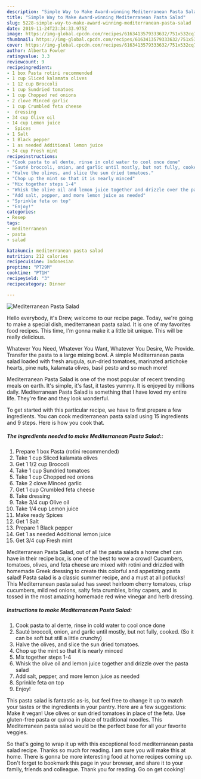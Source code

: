 ```yaml
---
description: "Simple Way to Make Award-winning Mediterranean Pasta Salad"
title: "Simple Way to Make Award-winning Mediterranean Pasta Salad"
slug: 5228-simple-way-to-make-award-winning-mediterranean-pasta-salad
date: 2019-11-24T23:34:33.975Z
image: https://img-global.cpcdn.com/recipes/6163413579333632/751x532cq70/mediterranean-pasta-salad-recipe-main-photo.jpg
thumbnail: https://img-global.cpcdn.com/recipes/6163413579333632/751x532cq70/mediterranean-pasta-salad-recipe-main-photo.jpg
cover: https://img-global.cpcdn.com/recipes/6163413579333632/751x532cq70/mediterranean-pasta-salad-recipe-main-photo.jpg
author: Alberta Fowler
ratingvalue: 3.3
reviewcount: 9
recipeingredient:
- 1 box Pasta rotini recommended
- 1 cup Sliced kalamata olives
- 1 12 cup Broccoli
- 1 cup Sundried tomatoes
- 1 cup Chopped red onions
- 2 clove Minced garlic
- 1 cup Crumbled feta cheese
-  dressing
- 34 cup Olive oil
- 14 cup Lemon juice
-  Spices
- 1 Salt
- 1 Black pepper
- 1 as needed Additional lemon juice
- 34 cup Fresh mint
recipeinstructions:
- "Cook pasta to al dente, rinse in cold water to cool once done"
- "Sauté broccoli, onion, and garlic until mostly, but not fully, cooked. (So it can be soft but still a little crunchy)"
- "Halve the olives, and slice the sun dried tomatoes."
- "Chop up the mint so that it is nearly minced"
- "Mix together steps 1-4"
- "Whisk the olive oil and lemon juice together and drizzle over the pasta salad"
- "Add salt, pepper, and more lemon juice as needed"
- "Sprinkle feta on top"
- "Enjoy!"
categories:
- Resep
tags:
- mediterranean
- pasta
- salad

katakunci: mediterranean pasta salad
nutrition: 212 calories
recipecuisine: Indonesian
preptime: "PT29M"
cooktime: "PT1H"
recipeyield: "3"
recipecategory: Dinner

---
```



![Mediterranean Pasta Salad](https://img-global.cpcdn.com/recipes/6163413579333632/751x532cq70/mediterranean-pasta-salad-recipe-main-photo.jpg)

Hello everybody, it's Drew, welcome to our recipe page. Today, we're going to make a special dish, mediterranean pasta salad. It is one of my favorites food recipes. This time, I'm gonna make it a little bit unique. This will be really delicious.

Whatever You Need, Whatever You Want, Whatever You Desire, We Provide. Transfer the pasta to a large mixing bowl. A simple Mediterranean pasta salad loaded with fresh arugula, sun-dried tomatoes, marinated artichoke hearts, pine nuts, kalamata olives, basil pesto and so much more!

Mediterranean Pasta Salad is one of the most popular of recent trending meals on earth. It's simple, it's fast, it tastes yummy. It is enjoyed by millions daily. Mediterranean Pasta Salad is something that I have loved my entire life. They're fine and they look wonderful.


To get started with this particular recipe, we have to first prepare a few ingredients. You can cook mediterranean pasta salad using 15 ingredients and 9 steps. Here is how you cook that.

##### The ingredients needed to make Mediterranean Pasta Salad::

1. Prepare 1 box Pasta (rotini recommended)
1. Take 1 cup Sliced kalamata olives
1. Get 1 1/2 cup Broccoli
1. Take 1 cup Sundried tomatoes
1. Take 1 cup Chopped red onions
1. Take 2 clove Minced garlic
1. Get 1 cup Crumbled feta cheese
1. Take  dressing
1. Take 3/4 cup Olive oil
1. Take 1/4 cup Lemon juice
1. Make ready  Spices
1. Get 1 Salt
1. Prepare 1 Black pepper
1. Get 1 as needed Additional lemon juice
1. Get 3/4 cup Fresh mint


Mediterranean Pasta Salad, out of all the pasta salads a home chef can have in their recipe box, is one of the best to wow a crowd! Cucumbers, tomatoes, olives, and feta cheese are mixed with rotini and drizzled with homemade Greek dressing to create this colorful and appetizing pasta salad! Pasta salad is a classic summer recipe, and a must at all potlucks! This Mediterranean pasta salad has sweet heirloom cherry tomatoes, crisp cucumbers, mild red onions, salty feta crumbles, briny capers, and is tossed in the most amazing homemade red wine vinegar and herb dressing. 

##### Instructions to make Mediterranean Pasta Salad:

1. Cook pasta to al dente, rinse in cold water to cool once done
1. Sauté broccoli, onion, and garlic until mostly, but not fully, cooked. (So it can be soft but still a little crunchy)
1. Halve the olives, and slice the sun dried tomatoes.
1. Chop up the mint so that it is nearly minced
1. Mix together steps 1-4
1. Whisk the olive oil and lemon juice together and drizzle over the pasta salad
1. Add salt, pepper, and more lemon juice as needed
1. Sprinkle feta on top
1. Enjoy!


This pasta salad is fantastic as-is, but feel free to change it up to match your tastes or the ingredients in your pantry. Here are a few suggestions: Make it vegan! Use olives or sun dried tomatoes in place of the feta. Use gluten-free pasta or quinoa in place of traditional noodles. This Mediterranean pasta salad would be the perfect base for all your favorite veggies. 

So that's going to wrap it up with this exceptional food mediterranean pasta salad recipe. Thanks so much for reading. I am sure you will make this at home. There is gonna be more interesting food at home recipes coming up. Don't forget to bookmark this page in your browser, and share it to your family, friends and colleague. Thank you for reading. Go on get cooking!
